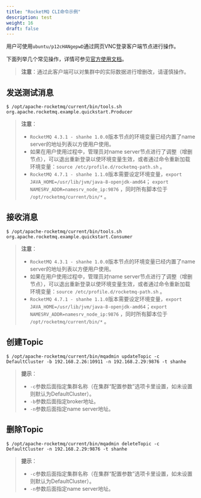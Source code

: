 ```yaml
---
title: "RocketMQ CLI命令示例"
description: test
weight: 16
draft: false
---
```


用户可使用`ubuntu/p12cHANgepwD`通过网页VNC登录客户端节点进行操作。

下面列举几个常见操作，详情可参见[官方使用文档](http://rocketmq.apache.org/docs/cli-admin-tool/)。

> **注意**：通过此客户端可以对集群中的实际数据进行增删改，请谨慎操作。

## 发送测试消息

```
$ /opt/apache-rocketmq/current/bin/tools.sh org.apache.rocketmq.example.quickstart.Producer
```

> **注意**：
>
> - `RocketMQ 4.3.1 - shanhe 1.0.0`版本节点的环境变量已经内置了name server的地址列表以方便用户使用。
> - 如果在用户使用过程中，管理员对name server节点进行了调整（增删节点），可以退出重新登录以使环境变量生效，或者通过命令重新加载环境变量：`source /etc/profile.d/rocketmq-path.sh` 。
> - `RocketMQ 4.7.1 - shanhe 1.1.0`版本需要设定环境变量，`export JAVA_HOME=/usr/lib/jvm/java-8-openjdk-amd64`； `export NAMESRV_ADDR=namesrv_node_ip:9876` ，同时所有脚本位于 `/opt/rocketmq/current/bin/*` 。

## 接收消息

```
$ /opt/apache-rocketmq/current/bin/tools.sh org.apache.rocketmq.example.quickstart.Consumer
```

> **注意**：
>
> - `RocketMQ 4.3.1 - shanhe 1.0.0`版本节点的环境变量已经内置了name server的地址列表以方便用户使用。
> - 如果在用户使用过程中，管理员对name server节点进行了调整（增删节点），可以退出重新登录以使环境变量生效，或者通过命令重新加载环境变量：`source /etc/profile.d/rocketmq-path.sh` 。
> - `RocketMQ 4.7.1 - shanhe 1.1.0`版本需要设定环境变量，`export JAVA_HOME=/usr/lib/jvm/java-8-openjdk-amd64`；`export NAMESRV_ADDR=namesrv_node_ip:9876` ，同时所有脚本位于 `/opt/rocketmq/current/bin/*` 。

## 创建Topic

```
$ /opt/apache-rocketmq/current/bin/mqadmin updateTopic -c DefaultCluster -b 192.168.2.26:10911 -n 192.168.2.29:9876 -t shanhe
```

> **提示**：
>
> - `-c`参数后面指定集群名称（在集群“配置参数”选项卡里设置，如未设置则默认为DefaultCluster）。
> - `-b`参数后面指定broker地址。
> - `-n`参数后面指定name server地址。

## 删除Topic

```
$ /opt/apache-rocketmq/current/bin/mqadmin deleteTopic -c DefaultCluster -n 192.168.2.29:9876 -t shanhe
```

> **提示**：
>
> - `-c`参数后面指定集群名称（在集群“配置参数”选项卡里设置，如未设置则默认为DefaultCluster）。
> - `-n`参数后面指定name server地址。